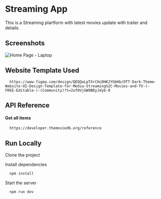 
# Streaming App

This is a Streaming plartform with latest movies update with trailer and details.


## Screenshots

![Home Page - Laptop](https://github.com/user-attachments/assets/4263fae3-d3fa-47f2-8ab9-831bc3b5aa48)

## Website Template Used

```http
  https://www.figma.com/design/QEQQaLpTXrCHcDHK2YGbHb/OTT-Dark-Theme-Website-UI-Design-Template-for-Media-Streaming%2C-Movies-and-TV-(-FREE-Editable-)-(Community)?t=2uf0VjGW9BDyJdyb-0
```
## API Reference

#### Get all items

```http
  https://developer.themoviedb.org/reference
```

## Run Locally

Clone the project

Install dependencies

```bash
  npm install
```

Start the server

```bash
  npm run dev
```

